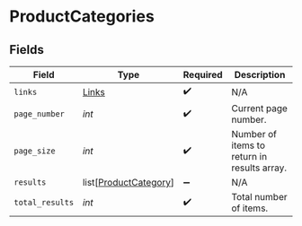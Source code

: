 # ProductCategories


## Fields

| Field                                                           | Type                                                            | Required                                                        | Description                                                     |
| --------------------------------------------------------------- | --------------------------------------------------------------- | --------------------------------------------------------------- | --------------------------------------------------------------- |
| `links`                                                         | [Links](../../models/shared/links.md)                           | :heavy_check_mark:                                              | N/A                                                             |
| `page_number`                                                   | *int*                                                           | :heavy_check_mark:                                              | Current page number.                                            |
| `page_size`                                                     | *int*                                                           | :heavy_check_mark:                                              | Number of items to return in results array.                     |
| `results`                                                       | list[[ProductCategory](../../models/shared/productcategory.md)] | :heavy_minus_sign:                                              | N/A                                                             |
| `total_results`                                                 | *int*                                                           | :heavy_check_mark:                                              | Total number of items.                                          |